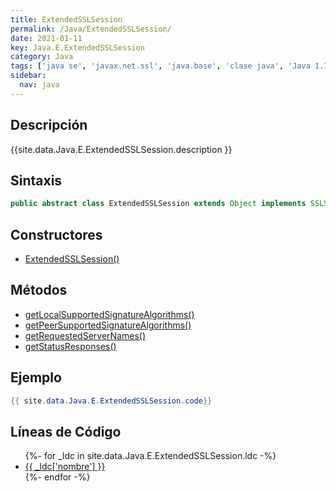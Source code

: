 ```yaml
---
title: ExtendedSSLSession
permalink: /Java/ExtendedSSLSession/
date: 2021-01-11
key: Java.E.ExtendedSSLSession
category: Java
tags: ['java se', 'javax.net.ssl', 'java.base', 'clase java', 'Java 1.7']
sidebar: 
  nav: java
---
```


## Descripción
{{site.data.Java.E.ExtendedSSLSession.description }}

## Sintaxis
~~~java
public abstract class ExtendedSSLSession extends Object implements SSLSession
~~~

## Constructores
* [ExtendedSSLSession()](/Java/ExtendedSSLSession/ExtendedSSLSession/)

## Métodos
* [getLocalSupportedSignatureAlgorithms()](/Java/ExtendedSSLSession/getLocalSupportedSignatureAlgorithms)
* [getPeerSupportedSignatureAlgorithms()](/Java/ExtendedSSLSession/getPeerSupportedSignatureAlgorithms)
* [getRequestedServerNames()](/Java/ExtendedSSLSession/getRequestedServerNames)
* [getStatusResponses()](/Java/ExtendedSSLSession/getStatusResponses)

## Ejemplo
~~~java
{{ site.data.Java.E.ExtendedSSLSession.code}}
~~~

## Líneas de Código
<ul>
{%- for _ldc in site.data.Java.E.ExtendedSSLSession.ldc -%}
   <li>
       <a href="{{_ldc['url'] }}">{{ _ldc['nombre'] }}</a>
   </li>
{%- endfor -%}
</ul>
